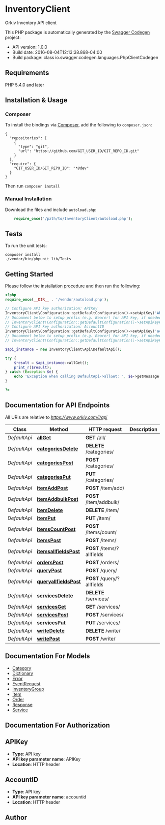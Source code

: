 # InventoryClient
Orkiv Inventory API client

This PHP package is automatically generated by the [Swagger Codegen](https://github.com/swagger-api/swagger-codegen) project:

- API version: 1.0.0
- Build date: 2016-08-04T12:13:38.868-04:00
- Build package: class io.swagger.codegen.languages.PhpClientCodegen

## Requirements

PHP 5.4.0 and later

## Installation & Usage
### Composer

To install the bindings via [Composer](http://getcomposer.org/), add the following to `composer.json`:

```
{
  "repositories": [
    {
      "type": "git",
      "url": "https://github.com/GIT_USER_ID/GIT_REPO_ID.git"
    }
  ],
  "require": {
    "GIT_USER_ID/GIT_REPO_ID": "*@dev"
  }
}
```

Then run `composer install`

### Manual Installation

Download the files and include `autoload.php`:

```php
    require_once('/path/to/InventoryClient/autoload.php');
```

## Tests

To run the unit tests:

```
composer install
./vendor/bin/phpunit lib/Tests
```

## Getting Started

Please follow the [installation procedure](#installation--usage) and then run the following:

```php
<?php
require_once(__DIR__ . '/vendor/autoload.php');

// Configure API key authorization: APIKey
InventoryClient\Configuration::getDefaultConfiguration()->setApiKey('APIKey', 'YOUR_API_KEY');
// Uncomment below to setup prefix (e.g. Bearer) for API key, if needed
// InventoryClient\Configuration::getDefaultConfiguration()->setApiKeyPrefix('APIKey', 'Bearer');
// Configure API key authorization: AccountID
InventoryClient\Configuration::getDefaultConfiguration()->setApiKey('accountid', 'YOUR_API_KEY');
// Uncomment below to setup prefix (e.g. Bearer) for API key, if needed
// InventoryClient\Configuration::getDefaultConfiguration()->setApiKeyPrefix('accountid', 'Bearer');

$api_instance = new InventoryClient\Api\DefaultApi();

try {
    $result = $api_instance->allGet();
    print_r($result);
} catch (Exception $e) {
    echo 'Exception when calling DefaultApi->allGet: ', $e->getMessage(), PHP_EOL;
}

?>
```

## Documentation for API Endpoints

All URIs are relative to *https://www.orkiv.com/i/api*

Class | Method | HTTP request | Description
------------ | ------------- | ------------- | -------------
*DefaultApi* | [**allGet**](docs/Api/DefaultApi.md#allget) | **GET** /all/ | 
*DefaultApi* | [**categoriesDelete**](docs/Api/DefaultApi.md#categoriesdelete) | **DELETE** /categories/ | 
*DefaultApi* | [**categoriesPost**](docs/Api/DefaultApi.md#categoriespost) | **POST** /categories/ | 
*DefaultApi* | [**categoriesPut**](docs/Api/DefaultApi.md#categoriesput) | **PUT** /categories/ | 
*DefaultApi* | [**itemAddPost**](docs/Api/DefaultApi.md#itemaddpost) | **POST** /item/add/ | 
*DefaultApi* | [**itemAddbulkPost**](docs/Api/DefaultApi.md#itemaddbulkpost) | **POST** /item/addbulk/ | 
*DefaultApi* | [**itemDelete**](docs/Api/DefaultApi.md#itemdelete) | **DELETE** /item/ | 
*DefaultApi* | [**itemPut**](docs/Api/DefaultApi.md#itemput) | **PUT** /item/ | 
*DefaultApi* | [**itemsCountPost**](docs/Api/DefaultApi.md#itemscountpost) | **POST** /items/count/ | 
*DefaultApi* | [**itemsPost**](docs/Api/DefaultApi.md#itemspost) | **POST** /items/ | 
*DefaultApi* | [**itemsallfieldsPost**](docs/Api/DefaultApi.md#itemsallfieldspost) | **POST** /items/?allfields | 
*DefaultApi* | [**ordersPost**](docs/Api/DefaultApi.md#orderspost) | **POST** /orders/ | 
*DefaultApi* | [**queryPost**](docs/Api/DefaultApi.md#querypost) | **POST** /query/ | 
*DefaultApi* | [**queryallfieldsPost**](docs/Api/DefaultApi.md#queryallfieldspost) | **POST** /query/?allfields | 
*DefaultApi* | [**servicesDelete**](docs/Api/DefaultApi.md#servicesdelete) | **DELETE** /services/ | 
*DefaultApi* | [**servicesGet**](docs/Api/DefaultApi.md#servicesget) | **GET** /services/ | 
*DefaultApi* | [**servicesPost**](docs/Api/DefaultApi.md#servicespost) | **POST** /services/ | 
*DefaultApi* | [**servicesPut**](docs/Api/DefaultApi.md#servicesput) | **PUT** /services/ | 
*DefaultApi* | [**writeDelete**](docs/Api/DefaultApi.md#writedelete) | **DELETE** /write/ | 
*DefaultApi* | [**writePost**](docs/Api/DefaultApi.md#writepost) | **POST** /write/ | 


## Documentation For Models

 - [Category](docs/Model/Category.md)
 - [Dictionary](docs/Model/Dictionary.md)
 - [Error](docs/Model/Error.md)
 - [EventRequest](docs/Model/EventRequest.md)
 - [InventoryGroup](docs/Model/InventoryGroup.md)
 - [Item](docs/Model/Item.md)
 - [Order](docs/Model/Order.md)
 - [Response](docs/Model/Response.md)
 - [Service](docs/Model/Service.md)


## Documentation For Authorization


## APIKey

- **Type**: API key
- **API key parameter name**: APIKey
- **Location**: HTTP header

## AccountID

- **Type**: API key
- **API key parameter name**: accountid
- **Location**: HTTP header


## Author




